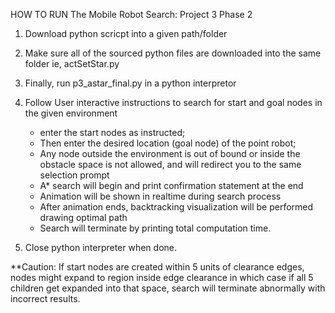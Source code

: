 HOW TO RUN The Mobile Robot Search: Project 3 Phase 2

1. Download python scricpt into a given path/folder

2. Make sure all of the sourced python files are downloaded into the same folder
    ie, actSetStar.py

3. Finally, run p3_astar_final.py in a python interpretor

4. Follow User interactive instructions to search for start and goal nodes in the given environment
    - enter the start nodes as instructed; 
    - Then enter the desired location (goal node) of the point robot;
    - Any node outside the environment is out of bound or inside the obstacle space is
      not allowed, and will redirect you to the same selection prompt
    - A* search will begin and print confirmation statement at the end
    - Animation will be shown in realtime during search process
    - After animation ends, backtracking visualization will be performed drawing optimal path
    - Search will terminate by printing total computation time.

5. Close python interpreter when done.

**Caution: If start nodes are created within 5 units of clearance edges, nodes might expand to
	   region inside edge clearance in which case if all 5 children get expanded into that space, 
	   search will terminate abnormally with incorrect results.
